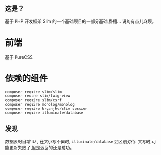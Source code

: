 
## 这是？

基于 PHP 开发框架 Slim 的一个基础项目的一部分基础,卧槽... 说的有点儿麻烦。

# 前端
基于 PureCSS.

# 依赖的组件
```
composer require slim/slim
composer reuire slim/twig-view
composer require slim/csrf
composer require monolog/monolog
composer require bryanjhv/slim-session
composer require illuminate/database
```

## 发现

数据表的自增 ID , 在大小写不同时, `illuminate/database` 会区别对待: 大写时,可能更新失败了,但是返回的还是成功。


